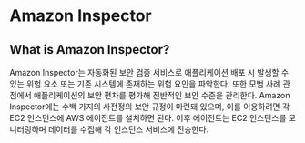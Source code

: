 # Amazon Inspector

## What is Amazon Inspector?

Amazon Inspector는 자동화된 보안 검증 서비스로 애플리케이션 배포 시 발생할 수 있는 위험 요소 또는 기존 시스템에 존재하는 위험 요인을 파악한다. 또한 모범 사례 관점에서 애플리케이션의 보안 편차를 평가해 전반적인 보안 수준을 관리한다. Amazon Inspector에는 수백 가지의 사전정의 보안 규정이 마련돼 있으며, 이를 이용하려면 각 EC2 인스턴스에 AWS 에이전트를 설치하면 된다. 이후 에이전트는 EC2 인스턴스를 모니터링하며 데이터를 수집해 각 인스턴스 서비스에 전송한다.

